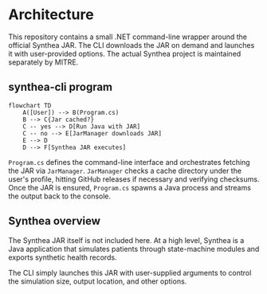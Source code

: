 # Architecture

This repository contains a small .NET command-line wrapper around the official Synthea JAR. The CLI downloads the JAR on demand and launches it with user-provided options. The actual Synthea project is maintained separately by MITRE.

## synthea-cli program

```mermaid
flowchart TD
    A([User]) --> B(Program.cs)
    B --> C{Jar cached?}
    C -- yes --> D[Run Java with JAR]
    C -- no --> E[JarManager downloads JAR]
    E --> D
    D --> F[Synthea JAR executes]
```

`Program.cs` defines the command-line interface and orchestrates fetching the JAR via `JarManager`. `JarManager` checks a cache directory under the user's profile, hitting GitHub releases if necessary and verifying checksums. Once the JAR is ensured, `Program.cs` spawns a Java process and streams the output back to the console.

## Synthea overview

The Synthea JAR itself is not included here. At a high level, Synthea is a Java application that simulates patients through state-machine modules and exports synthetic health records.


The CLI simply launches this JAR with user-supplied arguments to control the simulation size, output location, and other options.
